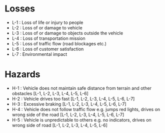 # Losses

* L-1 : Loss of life or injury to people
* L-2 : Loss of or damage to vehicle
* L-3 : Loss of or damage to objects outside the vehicle
* L-4 : Loss of transportation mission
* L-5 : Loss of traffic flow (road blockages etc.)
* L-6 : Loss of customer satisfaction
* L-7 : Environmental impact

# Hazards

* H-1 : Vehicle does not maintain safe distance from terrain and other obstacles [L-1, L-2, L-3, L-4, L-5, L-6]
* H-2 : Vehicle drives too fast [L-1, L-2, L-3, L-4, L-5, L-6, L-7]
* H-3 : Excessive braking [L-1, L-2, L-3, L-4, L-5, L-6, L-7]
* H-4 : Vehicle does not follow traffic flow e.g. jumps red lights, drives on wrong side of the road [L-1, L-2, L-3, L-4, L-5, L-6, L-7]
* H-5 : Vehicle is unpredictable to others e.g. no indicators, drives on wrong side of road [L-1, L-2, L-3, L-4, L-5, L-6]
